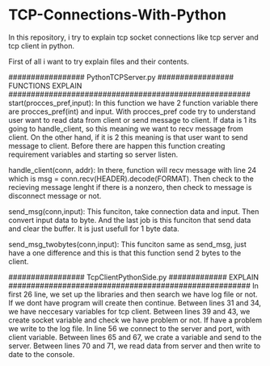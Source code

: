 # TCP-Connections-With-Python
In this repository, i try to explain tcp socket connections like tcp server and tcp client in python. 

First of all i want to try explain files and their contents.

################# PythonTCPServer.py #################
FUNCTIONS EXPLAIN
######################################################
  start(procces_pref,input):
    In this function we have 2 function variable there are procces_pref(int) and input. With procces_pref code try to understand user want to read data from client or send message to client. If data is 1 its going to handle_client, so this meaning we want to recv message from client. On the other hand, if it is 2 this meaning is that user want to send message to client. Before there are happen this function creating requirement variables and starting so server listen.
    
  handle_client(conn, addr):
    In there, function will recv message with line 24 which is msg = conn.recv(HEADER).decode(FORMAT). Then check to the recieving message lenght if there is a nonzero, then check to message is disconnect message or not.
    
  send_msg(conn,input):
    This funciton, take connection data and input. Then convert input data to byte. And the last job is this funciton that send data and clear the buffer. 
    It is just usefull for 1 byte data.

  send_msg_twobytes(conn,input):
    This funciton same as send_msg, just have a one difference and this is that this function send 2 bytes to the client.
    
    
    
################# TcpClientPythonSide.py #############
EXPLAIN
######################################################
  In first 26 line, we set up the libraries and then search we have log file or not. If we dont have program will create then continue. 
  Between lines 31 and 34, we have neccesary variables for tcp client.
  Between lines 39 and 43, we create socket variable and check we have problem or not. If have a problem we write to the log file.
  In line 56 we connect to the server and port, with client variable.
  Between lines 65 and 67, we crate a variable and send to the server.
  Between lines 70 and 71, we read data from server and then write to date to the console.
